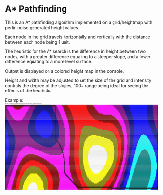# A* Pathfinding #

This is an A* pathfinding algorithm implemented on a grid/heightmap with perlin noise generated height values.

Each node in the grid travels horizontally and vertically with the distance between each node being 1 unit.

The heuristic for the A* search is the difference in height between two nodes, with a greater difference equating to a steeper slope, and a lower difference equating to a more level surface.

Output is displayed on a colored height map in the console.

Height and width may be adjusted to set the size of the grid and intensity controls the degree of the slopes, 100+ range being ideal for seeing the effects of the heuristic.

Example:
![alt text](https://github.com/chrisjagoda/CSIT357-HW2/raw/master/images/AStar_Seed24_Intensity100.PNG)
